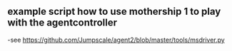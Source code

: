 ## example script how to use mothership 1 to play with the agentcontroller

-see https://github.com/Jumpscale/agent2/blob/master/tools/msdriver.py

<!-- ```
{% include "git+https://github.com/Jumpscale/agent2.git/tools/msdriver.py" %}
``` -->